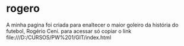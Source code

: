 # rogero

A minha pagina foi criada para enaltecer o maior goleiro da história do futebol, Rogério Ceni.
para acessar só copiar o link file:///D:/CURSOS/PW%201/GIT/index.html
